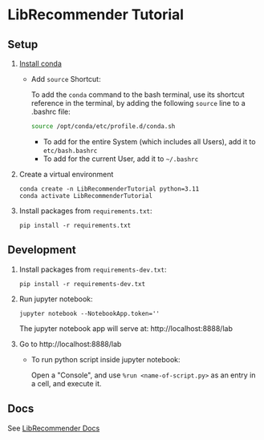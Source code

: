# LibRecommender Tutorial

## Setup

1. [Install conda](https://conda.io/projects/conda/en/latest/user-guide/install/rpm-debian.html)

   - Add `source` Shortcut:

     To add the `conda` command to the bash terminal, use its shortcut reference in the terminal, by adding the following `source` line to a .bashrc file:

     ```sh
     source /opt/conda/etc/profile.d/conda.sh
     ```

     - To add for the entire System (which includes all Users), add it to `etc/bash.bashrc`
     - To add for the current User, add it to `~/.bashrc`

1. Create a virtual environment

   ```
   conda create -n LibRecommenderTutorial python=3.11
   conda activate LibRecommenderTutorial
   ```

1. Install packages from `requirements.txt`:

   ```
   pip install -r requirements.txt
   ```

## Development

1. Install packages from `requirements-dev.txt`:

   ```
   pip install -r requirements-dev.txt
   ```

1. Run jupyter notebook:

   ```
   jupyter notebook --NotebookApp.token=''
   ```

   The jupyter notebook app will serve at: http://localhost:8888/lab

1. Go to http://localhost:8888/lab

   - To run python script inside jupyter notebook:

     Open a "Console", and use `%run <name-of-script.py>` as an entry in a cell, and execute it.

## Docs

See [LibRecommender Docs](/docs/LibRecommender.md)
